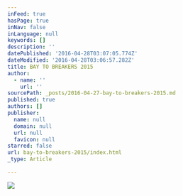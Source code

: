 ```yaml
---
inFeed: true
hasPage: true
inNav: false
inLanguage: null
keywords: []
description: ''
datePublished: '2016-04-28T03:07:05.774Z'
dateModified: '2016-04-28T03:06:57.282Z'
title: BAY TO BREAKERS 2015
author:
  - name: ''
    url: ''
sourcePath: _posts/2016-04-27-bay-to-breakers-2015.md
published: true
authors: []
publisher:
  name: null
  domain: null
  url: null
  favicon: null
starred: false
url: bay-to-breakers-2015/index.html
_type: Article

---
```

![](https://s3-us-west-2.amazonaws.com/the-grid-img/p/ad222a136b4da8153a5b7f51dfe81e7cfa1e0c27.png)
